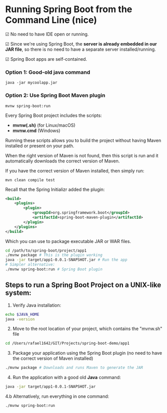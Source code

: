 # Running Spring Boot from the Command Line (nice)

&#x2611; No need to have IDE open or running.

&#x2611; Since we're using Spring Boot, the **server is already embedded in our
JAR file**, so there is no need to have a separate server installed/running.

&#x2611; Spring Boot apps are self-contained.

### Option 1: Good-old java command

```java -jar mycoolapp.jar```

### Option 2: Use Spring Boot Maven plugin

```mvnw spring-boot:run```

Every Spring Boot project includes the scripts:

- **mvnw(.sh)** (for Linux/macOS)
- **mvnw.cmd** (Windows)

Running these scripts allows you to build the project without having Maven
installed or present on your path.

When the right version of Maven is not found, then this script is run and it automatically
downloads the correct version of Maven.

If you have the correct version of Maven installed, then simply run:
```
mvn clean compile test
```

Recall that the Spring Initializr added the plugin:
```xml
<build>
    <plugins>
        <plugin>
            <groupId>org.springframework.boot</groupId>
            <artifactId>spring-boot-maven-plugin</artifactId>
        </plugin>
    </plugins>
</build>
```
Which you can use to package executable JAR or WAR files.

```bash
cd /path/to/spring-boot/project/app1
./mvnw package # This is the plugin working
java -jar target/app1-0.0.1-SNAPSHOT.jar # Run the app
# Simpler alternative:
./mvnw spring-boot:run # Spring Boot plugin
```

## Steps to run a Spring Boot Project on a UNIX-like system:

1. Verify Java installation:

```bash
echo $JAVA_HOME
java -version
```

2. Move to the root location of your project, which contains the "mvnw.sh" file

```bash
cd /Users/rafael1642/GIT/Projects/spring-boot-demo/app1
```

3. Package your application using the Spring Boot plugin (no need to have
the correct version of Maven installed)

```bash
./mvnw package # Downloads and runs Maven to generate the JAR
```

4. Run the application with a good old **Java** command:

```bash
java -jar target/app1-0.0.1-SNAPSHOT.jar 
```

4.b Alternatively, run everything in one command:

```bash
./mvnw spring-boot:run
```